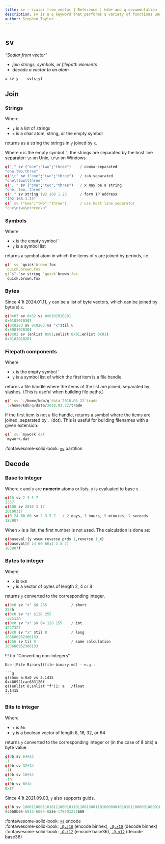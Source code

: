 ```yaml
---
title: sv – scalar from vector | Reference | kdb+ and q documentation
description: sv is a q keyword that performs a variety of functions under the general scheme of scalar (atom) from vector – join strings or filepath elements; decode a vector to an atom.
author: Stephen Taylor
---
```


# `sv`

_“Scalar from vector”_

-   _join strings, symbols, or filepath elements_
-   _decode a vector to an atom_


```syntax
x sv y    sv[x;y]
```


## Join


### Strings

Where

-   `y` is a list of strings
-   `x` is a char atom, string, or the empty symbol

returns as a string the strings in `y` joined by `x`.

Where `x` is the empty symbol `` ` ``, the strings are separated by the host line separator: `\n` on Unix, `\r\n` on Windows.

```q
q)"," sv ("one";"two";"three")    / comma-separated
"one,two,three"
q)"\t" sv ("one";"two";"three")   / tab-separated
"one\ttwo\tthree"
q)", " sv ("one";"two";"three")   / x may be a string
"one, two, three"
q)"." sv string 192 168 1 23      / form IP address
"192.168.1.23"
q)` sv ("one";"two";"three")      / use host line separator
"one\ntwo\nthree\n"
```


### Symbols

Where

-   `x` is the empty symbol `` ` ``
-   `y` is a symbol list

returns a symbol atom in which the items of `y` are joined by periods, i.e. 

```q
q)` sv `quick`brown`fox
`quick.brown.fox
q)`$"."sv string `quick`brown`fox
`quick.brown.fox
```


### Bytes

Since 4.1t 2024.01.11, `y` can be a list of byte vectors, which can be joined by byte(s) `x`.

```q
q)0x03 sv 0x02 vs 0x0102010201
0x0103010301
q)0x0203 sv 0x0203 vs "x"$til 6
0x0001020304
q)0x02 sv (enlist 0x01;enlist 0x01;enlist 0x01)
0x0102010201
```


### Filepath components

Where

-   `x` is the empty symbol `` ` ``
-   `y` is a symbol list of which the first item is a file handle

returns a file handle where the items of the list are joined, separated by slashes. (This is useful when building file paths.)

```q
q)` sv `:/home/kdb/q`data`2010.03.22`trade
`:/home/kdb/q/data/2010.03.22/trade
```

If the first item is not a file handle, returns a symbol where the items are joined, separated by `.` (dot). This is useful for building filenames with a given extension:

```q
q)` sv `mywork`dat
`mywork.dat
```


:fontawesome-solid-book:
[`vs`](vs.md#partition) partition


## Decode


### Base to integer

Where `x` and `y` are **numeric** atoms or lists, `y` is evaluated to base `x`.

```q
q)10 sv 2 3 5 7
2357
q)100 sv 2010 3 17
20100317
q)0 24 60 60 sv 2 3 5 7   / 2 days, 3 hours, 5 minutes, 7 seconds
183907
```

When `x` is a list, the first number is not used. The calculation is done as:

```q
q)baseval:{y wsum reverse prds 1,reverse 1_x}
q)baseval[0 24 60 60;2 3 5 7]
183907f
```


### Bytes to integer

Where

-   `x` is `0x0`
-   `y` is a vector of bytes of length 2, 4 or 8

returns `y` converted to the corresponding integer.

```q
q)0x0 sv "x" $0 255           / short
255h
q)0x0 sv "x" $128 255
-32513h
q)0x0 sv "x" $0 64 128 255    / int
4227327
q)0x0 sv "x" $til 8           / long
283686952306183
q)256 sv til 8                / same calculation
283686952306183
```

!!! tip "Converting non-integers"

    Use [File Binary](file-binary.md) – e.g.:

    ```q
    q)show a:0x0 vs 3.1415
    0x400921cac083126f
    q)(enlist 8;enlist "f")1: a   /float
    3.1415
    ```


### Bits to integer

Where

-   `x` is `0b`
-   `y` is a boolean vector of length 8, 16, 32, or 64

returns `y` converted to the corresponding integer or (in the case of 8 bits) a byte value.

```q
q)0b sv 64#1b
-1
q)0b sv 32#1b
-1i
q)0b sv 16#1b
-1h
q)0b sv 8#1b
0xff
```

Since 4.1t 2021.09.03, `y` also supports guids.

```q
q)0b sv 10001100011010111000101101100100011010000001010101100000100001000000101000111110000101111000010000000001001001010001101101101000b
8c6b8b64-6815-6084-0a3e-178401251b68
```

:fontawesome-solid-book:
[`vs`](vs.md#encode) encode
<br>
:fontawesome-solid-book:
[`.Q.j10`](dotq.md#j10-encode-binhex) (encode binhex), 
[`.Q.x10`](dotq.md#x10-decode-binhex) (decode binhex)
<br>
:fontawesome-solid-book:
[`.Q.j12`](dotq.md#j12-encode-base-36) (encode base36), 
[`.Q.x12`](dotq.md#x12-decode-base-36) (decode base36)

